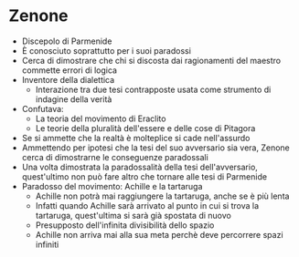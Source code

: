 # Zenone

- Discepolo di Parmenide
- È conosciuto soprattutto per i suoi paradossi
- Cerca di dimostrare che chi si discosta dai ragionamenti del maestro commette errori di logica
- Inventore della dialettica
	- Interazione tra due tesi contrapposte usata come strumento di indagine della verità
- Confutava:
	- La teoria del movimento di Eraclito
	- Le teorie della pluralità dell'essere e delle cose di Pitagora
- Se si ammette che la realtà è molteplice si cade nell'assurdo
- Ammettendo per ipotesi che la tesi del suo avversario sia vera, Zenone cerca di dimostrarne le conseguenze paradossali
- Una volta dimostrata la paradossalità della tesi dell'avversario, quest'ultimo non può fare altro che tornare alle tesi di Parmenide
- Paradosso del movimento: Achille e la tartaruga
	- Achille non potrà mai raggiungere la tartaruga, anche se è più lenta
	- Infatti quando Achille sarà arrivato al punto in cui si trova la tartaruga, quest'ultima si sarà già spostata di nuovo
	- Presupposto dell'infinita divisibilità dello spazio
	- Achille non arriva mai alla sua meta perchè deve percorrere spazi infiniti